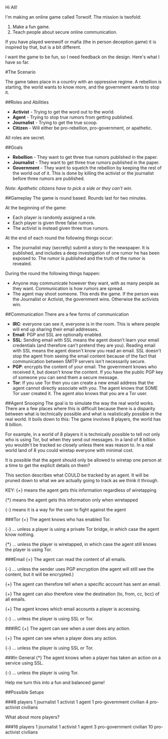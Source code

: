 Hi All!

I'm making an online game called Torwolf.  The mission is twofold:

1. Make a fun game.
1. Teach people about secure online communication.

If you have played werewolf or mafia (the in person deception game) it is inspired by that, but is a bit different.

I want the game to be fun, so I need feedback on the design.  Here's what I have so far.

#The Scenario

The game takes place in a country with an oppressive regime.  A rebellion is starting, the world wants to know more, and the government wants to stop it.

##Roles and Abilities
- <b>Activist</b> - Trying to get the word out to the world.
- <b>Agent</b> - Trying to stop true rumors from getting published.
- <b>Journalist</b> - Trying to get the true scoop.
- <b>Citizen</b> - Will either be pro-rebellion, pro-government, or apathetic.

All roles are secret.

##Goals
- <b>Rebellion</b> - They want to get three true rumors published in the paper.
- <b>Journalist</b> - They want to get three true rumors published in the paper.
- <b>Government</b> - They want to squelch the rebellion by keeping the rest of the world out of it.  This is done by killing the activist or the journalist before three rumors are published.

<i>Note: Apathetic citizens have to pick a side or they can't win.</i>

##Gameplay
The game is round based.  Rounds last for two minutes.

At the beginning of the game:
- Each player is randomly assigned a role.
- Each player is given three false rumors.
- The activist is instead given three true rumors.

At the end of each round the following things occur:
- The journalist may (secretly) submit a story to the newspaper.  It is published, and includes a deep investigation of one rumor he has been exposed to.  The rumor is published and the truth of the rumor is revealed.

During the round the following things happen:
- Anyone may communicate however they want, with as many people as they want.  Communication is how rumors are spread.
- The agent may shoot someone.  This ends the game.  If the person was the Journalist or Activist, the government wins.  Otherwise the activists win.

##Communication
There are a few forms of communication
- <b>IRC</b>: everyone can see it, everyone is in the room.  This is where people will end up sharing their email addresses.
- <b>Email</b>: PGP and SSL are optionally enabled.
- <b>SSL</b>: Sending email with SSL means the agent doesn't learn your email credentials (and therefore can't pretend they are you).  Reading email with SSL means the agent doesn't know you read an email.  SSL doesn't stop the agent from seeing the email content because of the fact that communication between SMTP servers isn't necessarily secure.
- <b>PGP</b>: encrypts the content of your email.  The government knows who received it, but doesn't know the content.  If you have the public PGP key of someone you can send them a secure message.
- <b>Tor</b>:  If you use Tor then you can create a new email address that the agent cannot directly associate with you.  The agent knows that SOME Tor user created it.  The agent also knows that you are a Tor user.

##Agent Snooping
The goal is to simulate the way the real world works.  There are a few places where this is difficult because there is a disparity between what is technically possible and what is realistically possible in the real world.  It boils down to this: The game involves 8 players, the world has 8 billion.

For example, in a world of 8 players it is technically possible to tell not only who is using Tor, but when they send out messages.  In a land of 8 billion you wouldn't be tracked so closely unless there was reason to.  In a real world land of 8 you could wiretap everyone with minimal cost.

It is possible that the agent should only be allowed to wiretap one person at a time to get the explicit details on them?

This section describes what COULD be tracked by an agent.  It will be pruned down to what we are actually going to track as we think it through.

KEY: 
 {+} means the agent gets this information regardless of wiretapping
 
 {*} means the agent gets this information only when wiretapped
 
 {-} means it is a way for the user to fight against the agent

###Tor
 {+} The agent knows who has enabled Tor.
 
 {-} ... unless a player is using a private Tor bridge, in which case the agent know nothing.

 {*} ... unless the player is wiretapped, in which case the agent still knows the player is using Tor.

###Email
 {+}  The agent can read the content of all emails.

 {-} ... unless the sender uses PGP encryption (the agent will still see the content, but it will be encrypted.)

 {+}  The agent can therefore tell when a specific account has sent an email.

 {+}  The agent can also therefore view the destination (to, from, cc, bcc) of all emails.

 {+}  The agent knows which email accounts a player is accessing.

 {-} ... unless the player is using SSL or Tor.

###IRC
 {+}  The agent can see when a user does any action.

 {+}  The agent can see when a player does any action.

 {-} ... unless the player is using SSL or Tor.

###In General
 {*} The agent knows when a player has taken an action on a service using SSL.

 {-} ... unless the player is using Tor.

Help me turn this into a fun and balanced game!

##Possible Setups

###8 players
1 journalist
1 activist
1 agent
1 pro-government civilian
4 pro-activist civilians

What about more players?

###16 players
1 journalist
1 activist
1 agent
3 pro-government civilian
10 pro-activist civilians
